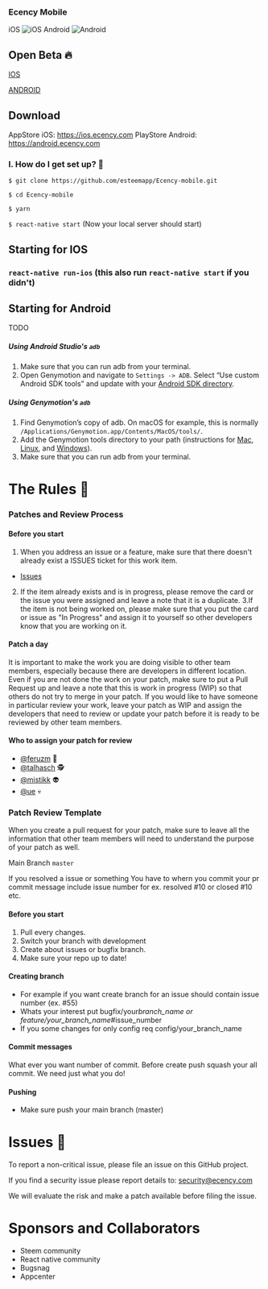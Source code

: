 ### Ecency Mobile

iOS ![iOS](https://build.appcenter.ms/v0.1/apps/ef80aa2a-d4e1-4f43-a4f8-be12ea72ba9b/branches/master/badge)
Android ![Android](https://build.appcenter.ms/v0.1/apps/12aace32-b58a-49da-bf85-5477f89ae16e/branches/master/badge)

## Open Beta 🔥

[IOS](https://install.appcenter.ms/orgs/esteem.app/apps/esteem-1/distribution_groups/beta_testers)

[ANDROID](https://install.appcenter.ms/orgs/esteem.app/apps/esteem/distribution_groups/beta_testers)

## Download

AppStore iOS: https://ios.ecency.com
PlayStore Android: https://android.ecency.com

### I. How do I get set up? 🔧

`$ git clone https://github.com/esteemapp/Ecency-mobile.git`

`$ cd Ecency-mobile`

`$ yarn`

`$ react-native start` (Now your local server should start)

## Starting for IOS

### `react-native run-ios` (this also run `react-native start` if you didn't)

## Starting for Android

TODO

##### Using Android Studio's `adb`

1. Make sure that you can run adb from your terminal.
2. Open Genymotion and navigate to `Settings -> ADB`. Select “Use custom Android SDK tools” and update with your [Android SDK directory](https://stackoverflow.com/questions/25176594/android-sdk-location).

##### Using Genymotion's `adb`

1. Find Genymotion’s copy of adb. On macOS for example, this is normally `/Applications/Genymotion.app/Contents/MacOS/tools/`.
2. Add the Genymotion tools directory to your path (instructions for [Mac](http://osxdaily.com/2014/08/14/add-new-path-to-path-command-line/), [Linux](http://www.computerhope.com/issues/ch001647.htm), and [Windows](https://www.howtogeek.com/118594/how-to-edit-your-system-path-for-easy-command-line-access/)).
3. Make sure that you can run adb from your terminal.

# The Rules 🔪

### Patches and Review Process

#### Before you start

1.  When you address an issue or a feature, make sure that there doesn't already exist a ISSUES ticket for this work item.

- [Issues](https://github.com/esteemapp/ecency-mobile/issues)

2.  If the item already exists and is in progress, please remove the card or the issue you were assigned and leave a note that it is a duplicate.
    3.If the item is not being worked on, please make sure that you put the card or issue as "In Progress" and assign it to yourself so other developers know that you are working on it.

#### Patch a day

It is important to make the work you are doing visible to other team members, especially because there are developers in different location.
Even if you are not done the work on your patch, make sure to put a Pull Request up and leave a note that this is work in progress (WIP) so that others do not try to merge in your patch.
If you would like to have someone in particular review your work, leave your patch as WIP and assign the developers that need to review or update your patch before it is ready to be reviewed by other team members.

#### Who to assign your patch for review

- [@feruzm](https://github.com/feruzm) 👮
- [@talhasch](https://github.com/talhasch) 🕵
- [@mistikk](https://github.com/mistikk) 👽
- [@ue](https://github.com/ue) 💀

### Patch Review Template

When you create a pull request for your patch, make sure to leave all the information that other team members will need to understand the purpose of your patch as well.

Main Branch `master`

If you resolved a issue or something You have to whern you commit your pr commit message include issue number for ex. resolved #10 or closed #10 etc.

#### Before you start

1. Pull every changes.
2. Switch your branch with development
3. Create about issues or bugfix branch.
4. Make sure your repo up to date!

#### Creating branch

- For example if you want create branch for an issue should contain issue number (ex. #55)
- Whats your interest put bugfix/your*branch_name or feature/your_branch_name*#issue_number
- If you some changes for only config req config/your_branch_name

#### Commit messages

What ever you want number of commit. Before create push squash your all commit. We need just what you do!

#### Pushing

- Make sure push your main branch (master)

# Issues 👻

To report a non-critical issue, please file an issue on this GitHub project.

If you find a security issue please report details to: security@ecency.com

We will evaluate the risk and make a patch available before filing the issue.

# Sponsors and Collaborators

- Steem community
- React native community
- Bugsnag
- Appcenter
